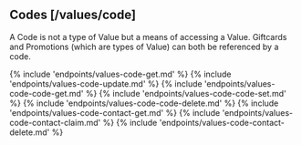 ## Codes [/values/code]

A Code is not a type of Value but a means of accessing a Value.  Giftcards and Promotions (which are types of Value) can both be referenced by a code.  

{% include 'endpoints/values-code-get.md' %}
{% include 'endpoints/values-code-update.md' %}
{% include 'endpoints/values-code-code-get.md' %}
{% include 'endpoints/values-code-code-set.md' %}
{% include 'endpoints/values-code-code-delete.md' %}
{% include 'endpoints/values-code-contact-get.md' %}
{% include 'endpoints/values-code-contact-claim.md' %}
{% include 'endpoints/values-code-contact-delete.md' %}
